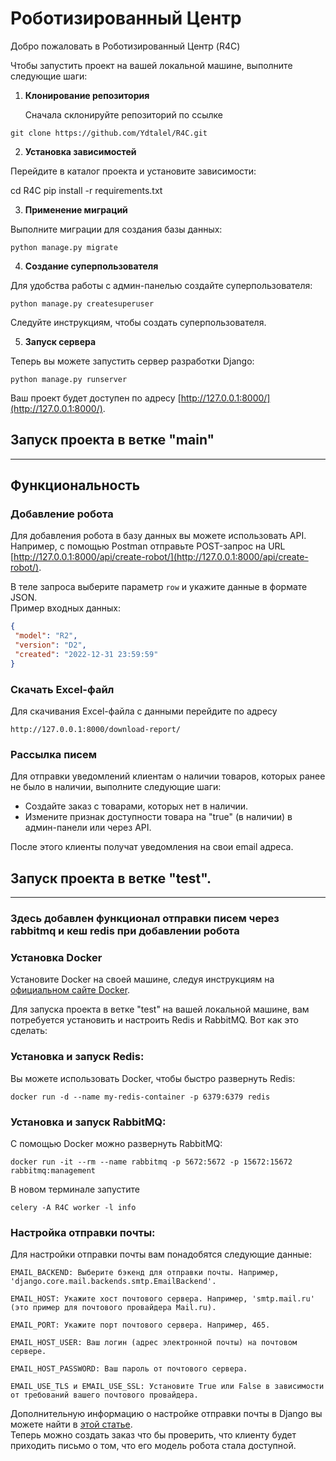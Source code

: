 # Роботизированный Центр

Добро пожаловать в Роботизированный Центр (R4C) 

Чтобы запустить проект на вашей локальной машине, выполните следующие шаги:

1. **Клонирование репозитория**

   Сначала склонируйте репозиторий по ссылке 
```
git clone https://github.com/Ydtalel/R4C.git
```

2. **Установка зависимостей**

Перейдите в каталог проекта и установите зависимости:

cd R4C
pip install -r requirements.txt

3. **Применение миграций**

Выполните миграции для создания базы данных:
```
python manage.py migrate
```

4. **Создание суперпользователя**

Для удобства работы с админ-панелью создайте суперпользователя:
```
python manage.py createsuperuser
```
Следуйте инструкциям, чтобы создать суперпользователя.

5. **Запуск сервера**

Теперь вы можете запустить сервер разработки Django:
```
python manage.py runserver
```
Ваш проект будет доступен по адресу [http://127.0.0.1:8000/](http://127.0.0.1:8000/).

## Запуск проекта в ветке "main"


_____________________________________________________________________
## Функциональность

### Добавление робота

Для добавления робота в базу данных вы можете использовать API. Например, с помощью Postman отправьте POST-запрос на URL [http://127.0.0.1:8000/api/create-robot/](http://127.0.0.1:8000/api/create-robot/).

В теле запроса выберите параметр `row` и укажите данные в формате JSON.   
Пример входных данных:

```json
{
 "model": "R2",
 "version": "D2",
 "created": "2022-12-31 23:59:59"
}
```
### Скачать Excel-файл

Для скачивания Excel-файла с данными перейдите по адресу 
```
http://127.0.0.1:8000/download-report/
```
### Рассылка писем


Для отправки уведомлений клиентам о наличии товаров, которых ранее не было в наличии, выполните следующие шаги:

- Создайте заказ с товарами, которых нет в наличии.
- Измените признак доступности товара на "true" (в наличии) в админ-панели или через API.

После этого клиенты получат уведомления на свои email адреса.
## Запуск проекта в ветке "test".
_________________________________________________
### Здесь добавлен функционал отправки писем через rabbitmq и кеш redis при добавлении робота

### Установка Docker
Установите Docker на своей машине, следуя инструкциям на [официальном сайте Docker](https://www.docker.com/get-started).


Для запуска проекта в ветке "test" на вашей локальной машине, вам потребуется установить и настроить Redis и RabbitMQ. Вот как это сделать:
### Установка и запуск Redis:
Вы можете использовать Docker, чтобы быстро развернуть Redis:
```
docker run -d --name my-redis-container -p 6379:6379 redis
```

### Установка и запуск RabbitMQ:

С помощью Docker можно развернуть RabbitMQ:
```
docker run -it --rm --name rabbitmq -p 5672:5672 -p 15672:15672 rabbitmq:management
```
В новом терминале запустите
```
celery -A R4C worker -l info
```

### Настройка отправки почты:

Для настройки отправки почты вам понадобятся следующие данные:

    EMAIL_BACKEND: Выберите бэкенд для отправки почты. Например, 'django.core.mail.backends.smtp.EmailBackend'.

    EMAIL_HOST: Укажите хост почтового сервера. Например, 'smtp.mail.ru' (это пример для почтового провайдера Mail.ru).

    EMAIL_PORT: Укажите порт почтового сервера. Например, 465.

    EMAIL_HOST_USER: Ваш логин (адрес электронной почты) на почтовом сервере.

    EMAIL_HOST_PASSWORD: Ваш пароль от почтового сервера.

    EMAIL_USE_TLS и EMAIL_USE_SSL: Установите True или False в зависимости от требований вашего почтового провайдера.

Дополнительную информацию о настройке отправки почты в Django вы можете найти в [этой статье](https://django.fun/en/docs/django/4.2/topics/email/).  
Теперь можно создать заказ что бы проверить, что клиенту будет приходить письмо о том, что его модель робота стала доступной.
